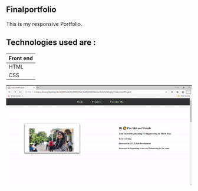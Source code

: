 ## Finalportfolio

This is my responsive Portfolio.


## Technologies used are :

Front end | 
------------ |
HTML | 
CSS | 

![GitHub Logo](/portfolio.gif)

